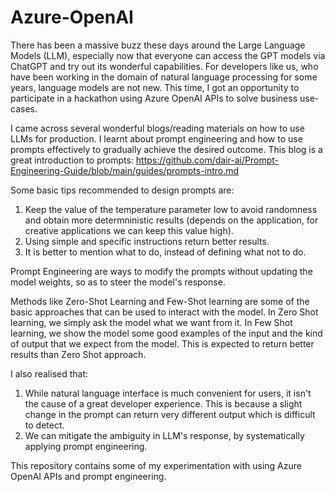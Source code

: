 # Azure-OpenAI

There has been a massive buzz these days around the Large Language Models (LLM), especially now that everyone can access the GPT models via ChatGPT and try out its wonderful capabilities. For developers like us, who have been working in the domain of natural language processing for some years, language models are not new. This time, I got an opportunity to participate in a hackathon using Azure OpenAI APIs to solve business use-cases.

I came across several wonderful blogs/reading materials on how to use LLMs for production. I learnt about prompt engineering and how to use prompts effectively to gradually achieve the desired outcome. This blog is a great introduction to prompts: https://github.com/dair-ai/Prompt-Engineering-Guide/blob/main/guides/prompts-intro.md

Some basic tips recommended to design prompts are:
1. Keep the value of the temperature parameter low to avoid randomness and obtain more determninistic results (depends on the application, for creative applications we can keep this value high).
2. Using simple and specific instructions return better results.
3. It is better to mention what to do, instead of defining what not to do. 

Prompt Engineering are ways to modify the prompts without updating the model weights, so as to steer the model's response. 

Methods like Zero-Shot Learning and Few-Shot learning are some of the basic approaches that can be used to interact with the model. In Zero Shot learning, we simply ask the model what we want from it. In Few Shot learning, we show the model some good examples of the input and the kind of output that we expect from the model. This is expected to return better results than Zero Shot approach. 

I also realised that:
1. While natural language interface is much convenient for users, it isn't the cause of a great developer experience. This is because a slight change in the prompt can return very different output which is difficult to detect.
2. We can mitigate the ambiguity in LLM's response, by systematically applying prompt engineering. 

This repository contains some of my experimentation with using Azure OpenAI APIs and prompt engineering.